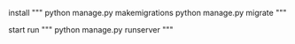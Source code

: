 install
"""
python manage.py makemigrations
python manage.py migrate
"""


start run
"""
python manage.py runserver
"""